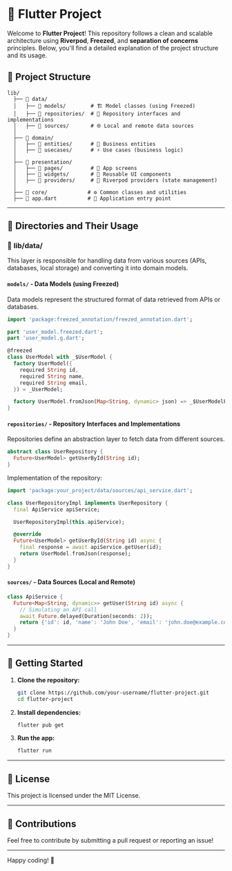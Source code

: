 # 📱 Flutter Project

Welcome to **Flutter Project**! This repository follows a clean and scalable architecture using **Riverpod**, **Freezed**, and **separation of concerns** principles. Below, you'll find a detailed explanation of the project structure and its usage.

## 📂 Project Structure

```plaintext
lib/
  ├── 📂 data/
  │   ├── 📁 models/        # 🏗️ Model classes (using Freezed)
  │   ├── 📁 repositories/  # 🔄 Repository interfaces and implementations
  │   ├── 📁 sources/       # 🌐 Local and remote data sources
  │
  ├── 📂 domain/
  │   ├── 📁 entities/      # 🏢 Business entities
  │   ├── 📁 usecases/      # ⚡ Use cases (business logic)
  │
  ├── 📂 presentation/
  │   ├── 📁 pages/         # 📱 App screens
  │   ├── 📁 widgets/       # 🔳 Reusable UI components
  │   ├── 📁 providers/     # 🔄 Riverpod providers (state management)
  │
  ├── 📂 core/             # ⚙️ Common classes and utilities
  ├── 📄 app.dart          # 🚀 Application entry point
```

---

## 📁 Directories and Their Usage

### 🔹 **lib/data/**
This layer is responsible for handling data from various sources (APIs, databases, local storage) and converting it into domain models.

#### `models/` - Data Models (using Freezed)
Data models represent the structured format of data retrieved from APIs or databases.

```dart
import 'package:freezed_annotation/freezed_annotation.dart';

part 'user_model.freezed.dart';
part 'user_model.g.dart';

@freezed
class UserModel with _$UserModel {
  factory UserModel({
    required String id,
    required String name,
    required String email,
  }) = _UserModel;

  factory UserModel.fromJson(Map<String, dynamic> json) => _$UserModelFromJson(json);
}
```

#### `repositories/` - Repository Interfaces and Implementations
Repositories define an abstraction layer to fetch data from different sources.

```dart
abstract class UserRepository {
  Future<UserModel> getUserById(String id);
}
```

Implementation of the repository:

```dart
import 'package:your_project/data/sources/api_service.dart';

class UserRepositoryImpl implements UserRepository {
  final ApiService apiService;

  UserRepositoryImpl(this.apiService);

  @override
  Future<UserModel> getUserById(String id) async {
    final response = await apiService.getUser(id);
    return UserModel.fromJson(response);
  }
}
```

#### `sources/` - Data Sources (Local and Remote)

```dart
class ApiService {
  Future<Map<String, dynamic>> getUser(String id) async {
    // Simulating an API call
    await Future.delayed(Duration(seconds: 2));
    return {'id': id, 'name': 'John Doe', 'email': 'john.doe@example.com'};
  }
}
```

---

## 🚀 Getting Started

1. **Clone the repository:**
   ```sh
   git clone https://github.com/your-username/flutter-project.git
   cd flutter-project
   ```

2. **Install dependencies:**
   ```sh
   flutter pub get
   ```

3. **Run the app:**
   ```sh
   flutter run
   ```

---

## 📜 License
This project is licensed under the MIT License.

---

## 🤝 Contributions
Feel free to contribute by submitting a pull request or reporting an issue!

---

Happy coding! 🚀

